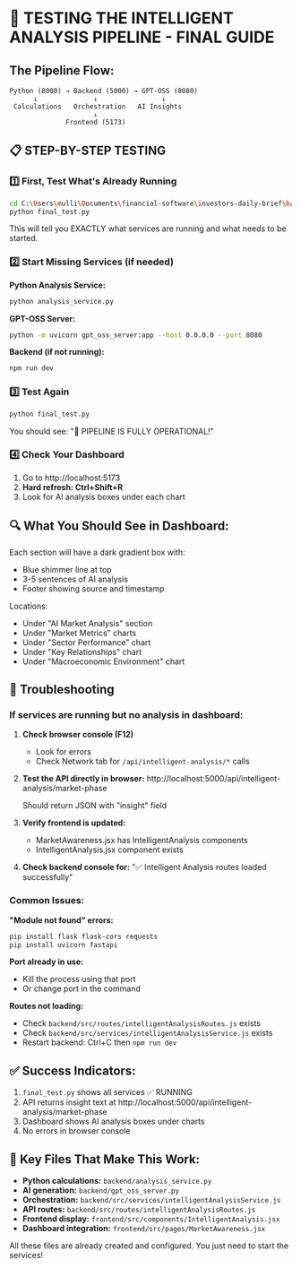 # 🎯 TESTING THE INTELLIGENT ANALYSIS PIPELINE - FINAL GUIDE

## The Pipeline Flow:
```
Python (8000) → Backend (5000) → GPT-OSS (8080)
      ↓              ↓                ↓
 Calculations   Orchestration   AI Insights
                     ↓
              Frontend (5173)
```

## 📋 STEP-BY-STEP TESTING

### 1️⃣ First, Test What's Already Running
```bash
cd C:\Users\mulli\Documents\financial-software\investors-daily-brief\backend
python final_test.py
```

This will tell you EXACTLY what services are running and what needs to be started.

### 2️⃣ Start Missing Services (if needed)

**Python Analysis Service:**
```bash
python analysis_service.py
```

**GPT-OSS Server:**
```bash
python -m uvicorn gpt_oss_server:app --host 0.0.0.0 --port 8080
```

**Backend (if not running):**
```bash
npm run dev
```

### 3️⃣ Test Again
```bash
python final_test.py
```

You should see: "🎉 PIPELINE IS FULLY OPERATIONAL!"

### 4️⃣ Check Your Dashboard
1. Go to http://localhost:5173
2. **Hard refresh: Ctrl+Shift+R**
3. Look for AI analysis boxes under each chart

## 🔍 What You Should See in Dashboard:

Each section will have a dark gradient box with:
- Blue shimmer line at top
- 3-5 sentences of AI analysis
- Footer showing source and timestamp

Locations:
- Under "AI Market Analysis" section
- Under "Market Metrics" charts
- Under "Sector Performance" chart
- Under "Key Relationships" chart
- Under "Macroeconomic Environment" chart

## 🐛 Troubleshooting

### If services are running but no analysis in dashboard:

1. **Check browser console (F12)**
   - Look for errors
   - Check Network tab for `/api/intelligent-analysis/*` calls

2. **Test the API directly in browser:**
   http://localhost:5000/api/intelligent-analysis/market-phase
   
   Should return JSON with "insight" field

3. **Verify frontend is updated:**
   - MarketAwareness.jsx has IntelligentAnalysis components
   - IntelligentAnalysis.jsx component exists

4. **Check backend console for:**
   "✅ Intelligent Analysis routes loaded successfully"

### Common Issues:

**"Module not found" errors:**
```bash
pip install flask flask-cors requests
pip install uvicorn fastapi
```

**Port already in use:**
- Kill the process using that port
- Or change port in the command

**Routes not loading:**
- Check `backend/src/routes/intelligentAnalysisRoutes.js` exists
- Check `backend/src/services/intelligentAnalysisService.js` exists
- Restart backend: Ctrl+C then `npm run dev`

## ✅ Success Indicators:

1. `final_test.py` shows all services ✅ RUNNING
2. API returns insight text at http://localhost:5000/api/intelligent-analysis/market-phase
3. Dashboard shows AI analysis boxes under charts
4. No errors in browser console

## 📝 Key Files That Make This Work:

- **Python calculations:** `backend/analysis_service.py`
- **AI generation:** `backend/gpt_oss_server.py`
- **Orchestration:** `backend/src/services/intelligentAnalysisService.js`
- **API routes:** `backend/src/routes/intelligentAnalysisRoutes.js`
- **Frontend display:** `frontend/src/components/IntelligentAnalysis.jsx`
- **Dashboard integration:** `frontend/src/pages/MarketAwareness.jsx`

All these files are already created and configured. You just need to start the services!